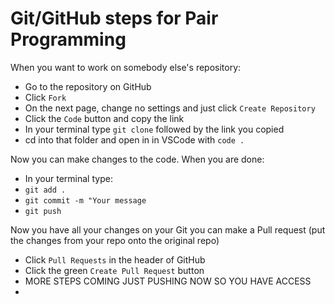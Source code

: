 # Git/GitHub steps for Pair Programming

When you want to work on somebody else's repository:

- Go to the repository on GitHub
- Click `Fork`
- On the next page, change no settings and just click `Create Repository`
- Click the `Code` button and copy the link
- In your terminal type `git clone` followed by the link you copied
- cd into that folder and open in in VSCode with `code .`

Now you can make changes to the code. When you are done:

- In your terminal type:
- `git add .`
- `git commit -m "Your message`
- `git push`

Now you have all your changes on your Git you can make a Pull request (put the changes from your repo onto the original repo)

- Click `Pull Requests` in the header of GitHub
- Click the green `Create Pull Request` button
- MORE STEPS COMING JUST PUSHING NOW SO YOU HAVE ACCESS
- 
